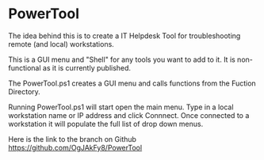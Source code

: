 # PowerTool
The idea behind this is to create a IT Helpdesk Tool for troubleshooting remote (and local) workstations.   

This is a GUI menu and "Shell" for any tools you want to add to it.  It is non-functional as it is currently published.  

The PowerTool.ps1 creates a GUI menu and calls functions from the Fuction Directory.  

Running PowerTool.ps1 will start open the main menu. 
Type in a local workstation name or IP address and click Connnect. 
Once connected to a workstation it will populate the full list of drop down menus. 

Here is the link to the branch on Github
https://github.com/OgJAkFy8/PowerTool  






